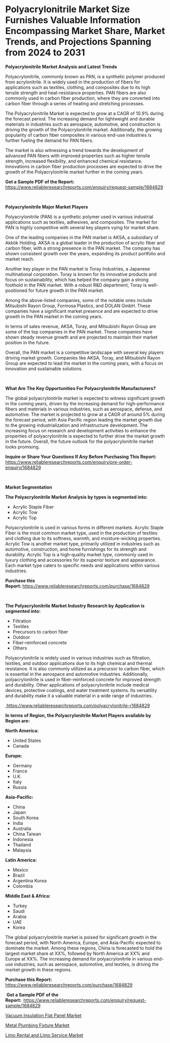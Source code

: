 <p><h1>Polyacrylonitrile Market Size Furnishes Valuable Information Encompassing Market Share, Market Trends, and Projections Spanning from 2024 to 2031</h1></p><p><strong>Polyacrylonitrile Market Analysis and Latest Trends</strong></p>
<p><p>Polyacrylonitrile, commonly known as PAN, is a synthetic polymer produced from acrylonitrile. It is widely used in the production of fibers for applications such as textiles, clothing, and composites due to its high tensile strength and heat-resistance properties. PAN fibers are also commonly used in carbon fiber production, where they are converted into carbon fiber through a series of heating and stretching processes.</p><p>The Polyacrylonitrile Market is expected to grow at a CAGR of 10.9% during the forecast period. The increasing demand for lightweight and durable materials in industries such as aerospace, automotive, and construction is driving the growth of the Polyacrylonitrile market. Additionally, the growing popularity of carbon fiber composites in various end-use industries is further fueling the demand for PAN fibers.</p><p>The market is also witnessing a trend towards the development of advanced PAN fibers with improved properties such as higher tensile strength, increased flexibility, and enhanced chemical resistance. Innovations in carbon fiber production processes are expected to drive the growth of the Polyacrylonitrile market further in the coming years.</p></p>
<p><strong>Get a Sample PDF of the Report:&nbsp;</strong> <a href="https://www.reliableresearchreports.com/enquiry/request-sample/1684829">https://www.reliableresearchreports.com/enquiry/request-sample/1684829</a></p>
<p>&nbsp;</p>
<p><strong>Polyacrylonitrile Major Market Players</strong></p>
<p><p>Polyacrylonitrile (PAN) is a synthetic polymer used in various industrial applications such as textiles, adhesives, and composites. The market for PAN is highly competitive with several key players vying for market share.</p><p>One of the leading companies in the PAN market is AKSA, a subsidiary of Akkök Holding. AKSA is a global leader in the production of acrylic fiber and carbon fiber, with a strong presence in the PAN market. The company has shown consistent growth over the years, expanding its product portfolio and market reach.</p><p>Another key player in the PAN market is Toray Industries, a Japanese multinational corporation. Toray is known for its innovative products and focus on sustainability, which has helped the company gain a strong foothold in the PAN market. With a robust R&D department, Toray is well-positioned for future growth in the PAN market.</p><p>Among the above-listed companies, some of the notable ones include Mitsubishi Rayon Group, Formosa Plastics, and DOLAN GmbH. These companies have a significant market presence and are expected to drive growth in the PAN market in the coming years.</p><p>In terms of sales revenue, AKSA, Toray, and Mitsubishi Rayon Group are some of the top companies in the PAN market. These companies have shown steady revenue growth and are projected to maintain their market position in the future.</p><p>Overall, the PAN market is a competitive landscape with several key players driving market growth. Companies like AKSA, Toray, and Mitsubishi Rayon Group are expected to lead the market in the coming years, with a focus on innovation and sustainable solutions.</p></p>
<p>&nbsp;</p>
<p><strong>What Are The Key Opportunities For Polyacrylonitrile Manufacturers?</strong></p>
<p><p>The global polyacrylonitrile market is expected to witness significant growth in the coming years, driven by the increasing demand for high-performance fibers and materials in various industries, such as aerospace, defense, and automotive. The market is projected to grow at a CAGR of around 5% during the forecast period, with Asia Pacific region leading the market growth due to the growing industrialization and infrastructure development. The increasing focus on research and development activities to enhance the properties of polyacrylonitrile is expected to further drive the market growth in the future. Overall, the future outlook for the polyacrylonitrile market looks promising.</p></p>
<p><strong>Inquire or Share Your Questions If Any Before Purchasing This Report:</strong> <a href="https://www.reliableresearchreports.com/enquiry/pre-order-enquiry/1684829">https://www.reliableresearchreports.com/enquiry/pre-order-enquiry/1684829</a></p>
<p>&nbsp;</p>
<p><strong>Market Segmentation</strong></p>
<p><strong>The Polyacrylonitrile Market Analysis by types is segmented into:</strong></p>
<p><ul><li>Acrylic Staple Fiber</li><li>Acrylic Tow</li><li>Acrylic Top</li></ul></p>
<p><p>Polyacrylonitrile is used in various forms in different markets. Acrylic Staple Fiber is the most common market type, used in the production of textiles and clothing due to its softness, warmth, and moisture-wicking properties. Acrylic Tow is another market type, primarily utilized in industries such as automotive, construction, and home furnishings for its strength and durability. Acrylic Top is a high-quality market type, commonly used in luxury clothing and accessories for its superior texture and appearance. Each market type caters to specific needs and applications within various industries.</p></p>
<p><strong>Purchase this Report:&nbsp;</strong><a href="https://www.reliableresearchreports.com/purchase/1684829">https://www.reliableresearchreports.com/purchase/1684829</a></p>
<p>&nbsp;</p>
<p><strong>The Polyacrylonitrile Market Industry Research by Application is segmented into:</strong></p>
<p><ul><li>Filtration</li><li>Textiles</li><li>Precursors to carbon fiber</li><li>Outdoor</li><li>Fiber-reinforced concrete</li><li>Others</li></ul></p>
<p><p>Polyacrylonitrile is widely used in various industries such as filtration, textiles, and outdoor applications due to its high chemical and thermal resistance. It is also commonly utilized as a precursor to carbon fiber, which is essential in the aerospace and automotive industries. Additionally, polyacrylonitrile is used in fiber-reinforced concrete for improved strength and durability. Other applications of polyacrylonitrile include medical devices, protective coatings, and water treatment systems. Its versatility and durability make it a valuable material in a wide range of industries.</p></p>
<p><a href="https://www.reliableresearchreports.com/polyacrylonitrile-r1684829">&nbsp;https://www.reliableresearchreports.com/polyacrylonitrile-r1684829</a></p>
<p><strong>In terms of Region, the Polyacrylonitrile Market Players available by Region are:</strong></p>
<p>
    <p> <strong> North America: </strong>
        <ul>
            <li>United States</li>
            <li>Canada</li>
        </ul>
        </p> 
    <p> <strong> Europe: </strong>
        <ul>
            <li>Germany</li>
            <li>France</li>
            <li>U.K.</li>
            <li>Italy</li>
            <li>Russia</li>
        </ul>
        </p> 
    <p> <strong> Asia-Pacific: </strong>
        <ul>
            <li>China</li>
            <li>Japan</li>
            <li>South Korea</li>
            <li>India</li>
            <li>Australia</li>
            <li>China Taiwan</li>
            <li>Indonesia</li>
            <li>Thailand</li>
            <li>Malaysia</li>
        </ul>
        </p> 
    <p> <strong> Latin America: </strong>
        <ul>
            <li>Mexico</li>
            <li>Brazil</li>
            <li>Argentina Korea</li>
            <li>Colombia</li>
        </ul>
        </p> 
    <p> <strong> Middle East & Africa: </strong>
        <ul>
            <li>Turkey</li>
            <li>Saudi</li>
            <li>Arabia</li>
            <li>UAE</li>
            <li>Korea</li>
        </ul>
    </p>
    </p>
<p><p>The global polyacrylonitrile market is poised for significant growth in the forecast period, with North America, Europe, and Asia-Pacific expected to dominate the market. Among these regions, China is forecasted to hold the largest market share at XX%, followed by North America at XX% and Europe at XX%. The increasing demand for polyacrylonitrile in various end-use industries, such as aerospace, automotive, and textiles, is driving the market growth in these regions.</p></p>
<p><strong>Purchase this Report: </strong><a href="https://www.reliableresearchreports.com/purchase/1684829">https://www.reliableresearchreports.com/purchase/1684829</a></p>
<p>&nbsp;<strong>Get a Sample PDF of the Report:&nbsp;&nbsp;</strong><a href="https://www.reliableresearchreports.com/enquiry/request-sample/1684829">https://www.reliableresearchreports.com/enquiry/request-sample/1684829</a></p>
<p><strong></strong></p>
<p><p><a href="https://github.com/qndifksd5/Market-Research-Report-List-1/blob/main/vacuum-insulation-flat-panel-market.md">Vacuum Insulation Flat Panel Market</a></p><p><a href="https://github.com/dylanObrien626/Market-Research-Report-List-1/blob/main/metal-plumbing-fixture-market.md">Metal Plumbing Fixture Market</a></p><p><a href="https://issuu.com/reportprime-2/docs/limo-rental-and-limo-service-market-size-2030.pptx">Limo Rental and Limo Service Market</a></p></p>